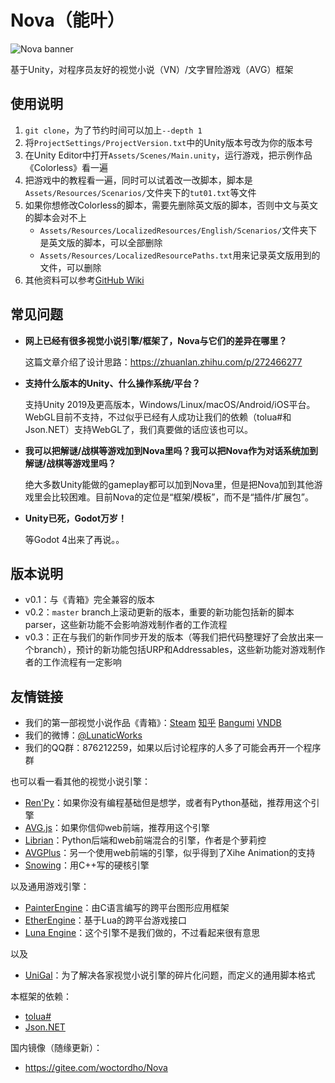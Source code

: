 # Nova（能叶）

![Nova banner](https://github.com/Lunatic-Works/Nova/wiki/img/nova_banner.png)

基于Unity，对程序员友好的视觉小说（VN）/文字冒险游戏（AVG）框架

## 使用说明

1. `git clone`，为了节约时间可以加上`--depth 1`
2. 将`ProjectSettings/ProjectVersion.txt`中的Unity版本号改为你的版本号
3. 在Unity Editor中打开`Assets/Scenes/Main.unity`，运行游戏，把示例作品《Colorless》看一遍
4. 把游戏中的教程看一遍，同时可以试着改一改脚本，脚本是`Assets/Resources/Scenarios/`文件夹下的`tut01.txt`等文件
5. 如果你想修改Colorless的脚本，需要先删除英文版的脚本，否则中文与英文的脚本会对不上
    * `Assets/Resources/LocalizedResources/English/Scenarios/`文件夹下是英文版的脚本，可以全部删除
    * `Assets/Resources/LocalizedResourcePaths.txt`用来记录英文版用到的文件，可以删除
6. 其他资料可以参考[GitHub Wiki](https://github.com/Lunatic-Works/Nova/wiki/)

## 常见问题

* **网上已经有很多视觉小说引擎/框架了，Nova与它们的差异在哪里？**

    这篇文章介绍了设计思路：https://zhuanlan.zhihu.com/p/272466277

* **支持什么版本的Unity、什么操作系统/平台？**

    支持Unity 2019及更高版本，Windows/Linux/macOS/Android/iOS平台。WebGL目前不支持，不过似乎已经有人成功让我们的依赖（tolua#和Json.NET）支持WebGL了，我们真要做的话应该也可以。

* **我可以把解谜/战棋等游戏加到Nova里吗？我可以把Nova作为对话系统加到解谜/战棋等游戏里吗？**

    绝大多数Unity能做的gameplay都可以加到Nova里，但是把Nova加到其他游戏里会比较困难。目前Nova的定位是“框架/模板”，而不是“插件/扩展包”。

* **Unity已死，Godot万岁！**

    等Godot 4出来了再说。。

## 版本说明

* v0.1：与《青箱》完全兼容的版本
* v0.2：`master` branch上滚动更新的版本，重要的新功能包括新的脚本parser，这些新功能不会影响游戏制作者的工作流程
* v0.3：正在与我们的新作同步开发的版本（等我们把代码整理好了会放出来一个branch），预计的新功能包括URP和Addressables，这些新功能对游戏制作者的工作流程有一定影响

## 友情链接

* 我们的第一部视觉小说作品《青箱》：[Steam](https://store.steampowered.com/app/1131740) [知乎](https://www.zhihu.com/question/409724349) [Bangumi](https://bgm.tv/subject/311066) [VNDB](https://vndb.org/v26506)
* 我们的微博：[@LunaticWorks](https://weibo.com/LunaticWorks)
* 我们的QQ群：876212259，如果以后讨论程序的人多了可能会再开一个程序群

也可以看一看其他的视觉小说引擎：

* [Ren'Py](https://github.com/renpy/renpy)：如果你没有编程基础但是想学，或者有Python基础，推荐用这个引擎
* [AVG.js](https://github.com/avgjs/avg-core)：如果你信仰web前端，推荐用这个引擎
* [Librian](https://github.com/RimoChan/Librian)：Python后端和web前端混合的引擎，作者是个萝莉控
* [AVGPlus](https://github.com/avg-plus/avg.renderer)：另一个使用web前端的引擎，似乎得到了Xihe Animation的支持
* [Snowing](https://github.com/Strrationalism/Snowing)：用C++写的硬核引擎

以及通用游戏引擎：

* [PainterEngine](https://github.com/matrixcascade/PainterEngine)：由C语言编写的跨平台图形应用框架
* [EtherEngine](https://github.com/EtherProject/EtherEngine)：基于Lua的跨平台游戏接口
* [Luna Engine](https://github.com/JX-Master/Luna-Engine-0.6)：这个引擎不是我们做的，不过看起来很有意思

以及

* [UniGal](https://github.com/Uni-Gal/UniGal-Script)：为了解决各家视觉小说引擎的碎片化问题，而定义的通用脚本格式

本框架的依赖：

* [tolua#](https://github.com/topameng/tolua)
* [Json.NET](https://github.com/JamesNK/Newtonsoft.Json)

国内镜像（随缘更新）：

* https://gitee.com/woctordho/Nova
